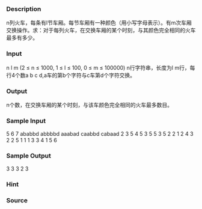 
### Description
n列火车，每条有l节车厢。每节车厢有一种颜色（用小写字母表示）。有m次车厢交换操作。求：对于每列火车，在交换车厢的某个时刻，与其颜色完全相同的火车最多有多少。
### Input
n l m (2 ≤ n ≤ 1000, 1 ≤ l ≤ 100, 0 ≤ m ≤ 100000) n行字符串，长度为l m行，每行4个数a b c d,a车的第b个字符与c车第d个字符交换。
### Output
n个数，在交换车厢的某个时刻，与该车颜色完全相同的火车最多数目。
### Sample Input
5 6 7
ababbd
abbbbd
aaabad
caabbd
cabaad
2 3 5 4
5 3 5 5
3 5 2 2
1 2 4 3
2 2 5 1
1 1 3 3
4 1 5 6
### Sample Output
3
3
3
2
3

### Hint

### Source
